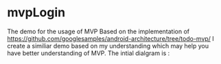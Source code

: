 # mvpLogin
The demo for the usage of MVP
Based on the implementation of https://github.com/googlesamples/android-architecture/tree/todo-mvp/
I create a similiar demo based on my understanding which may help you have better understanding of MVP.
The intial dialgram is :
